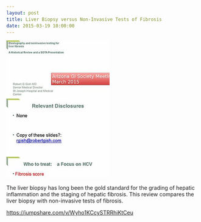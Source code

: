 ```yaml
---
layout: post
title: Liver Biopsy versus Non-Invasive Tests of Fibrosis
date: 2015-03-19 10:00:00
---
```


![](/assets/images/liver-biopsy-versus-non-invasive-tests-of-fibrosis.jpg)

The liver biopsy has long been the gold standard for the grading of hepatic inflammation and the staging of hepatic fibrosis. This review compares the liver biopsy with non-invasive tests of fibrosis.

<https://jumpshare.com/v/Wyho1KCcySTRRhiKtCeu>